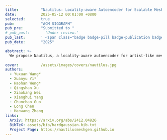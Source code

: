 ```yaml
---
title:          "Nautilus: Locality-aware Autoencoder for Scalable Mesh Generation"
date:           2025-05-12 00:01:00 +0800
selected:       true
pub:            "ACM SIGGRAPH"
pub_pre:        "Submitted to "
# pub_post:       'Under review.'
pub_last:       ' <span class="badge badge-pill badge-publication badge-info">Arxiv</span>'
pub_date:       "2025"

abstract: >-
  We propose Nautilus, a locality-aware autoencoder for artist-like mesh generation, which leverages the local properties of manifold meshes to achieve structural fidelity and efficient representation.
  
cover:          /assets/images/covers/nautilus.jpg
authors:
  - Yuxuan Wang*
  - Xuanyu Yi*
  - Haohan Weng*
  - Qingshan Xu
  - Xiaokang Wei
  - Xianghui Yang
  - Chunchao Guo
  - Long Chen
  - Hanwang Zhang
links:
  Arxiv: https://arxiv.org/abs/2412.04826
  BibTeX: assets/bib/hardgaussian.bib.txt
  Project Page: https://nautilusmeshgen.github.io
---
```

